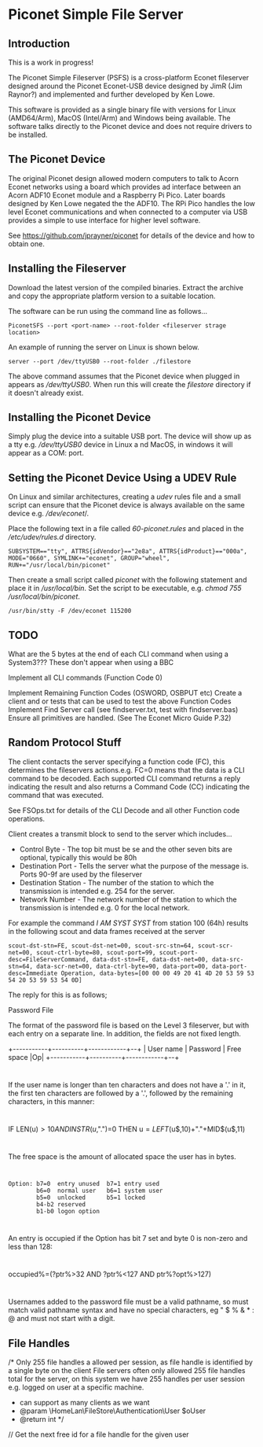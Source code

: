 # Piconet Simple File Server

## Introduction

This is a work in progress!

The Piconet Simple Fileserver (PSFS) is a cross-platform Econet fileserver designed around the Piconet Econet-USB device 
designed by JimR (Jim Raynor?) and implemented and further developed by Ken Lowe. 

This software is provided as a single binary file with versions for Linux (AMD64/Arm), MacOS (Intel/Arm) and Windows 
being available. The software talks directly to the Piconet device and does not require drivers to be installed.

## The Piconet Device

The original Piconet design allowed modern computers to talk to Acorn Econet networks using a board which provides ad
interface between an Acorn ADF10 Econet module and a Raspberry Pi Pico. Later boards designed by Ken Lowe negated the 
the ADF10. The RPi Pico handles the low level Econet communications and when connected to a computer via USB provides a
simple to use interface for higher level software.

See https://github.com/jprayner/piconet for details of the device and how to obtain one.

## Installing the Fileserver

Download the latest version of the compiled binaries. Extract the archive and copy the appropriate platform version
to a suitable location.

The software can be run using the command line as follows...

    PiconetSFS --port <port-name> --root-folder <fileserver strage location>

An example of running the server on Linux is shown below.

    server --port /dev/ttyUSB0 --root-folder ./filestore

The above command assumes that the Piconet device when plugged in appears as _/dev/ttyUSB0_. When run this will create 
the _filestore_ directory if it doesn't already exist.

## Installing the Piconet Device

Simply plug the device into a suitable USB port. The device will show up as a tty e.g. _/dev/ttyUSB0_ device in Linux a
nd MacOS, in windows it will appear as a COM: port.

## Setting the Piconet Device Using a UDEV Rule

On Linux and similar architectures, creating a _udev_ rules file and a small script can ensure that the Piconet device 
is always available on the same device e.g. _/dev/econet_/.

Place the following text in a file called _60-piconet.rules_ and placed in the _/etc/udev/rules.d_ directory.  

    SUBSYSTEM=="tty", ATTRS{idVendor}=="2e8a", ATTRS{idProduct}=="000a", MODE="0660", SYMLINK+="econet", GROUP="wheel", RUN+="/usr/local/bin/piconet"

Then create a small script called _piconet_ with the following statement and place it in _/usr/local/bin_. 
Set the script to be executable, e.g. _chmod 755 /usr/local/bin/piconet_.

    /usr/bin/stty -F /dev/econet 115200




## TODO

What are the 5 bytes at the end of each CLI command when using a System3??? These don't appear when using a BBC


Implement all CLI commands (Function Code 0)

Implement Remaining Function Codes (OSWORD, OSBPUT etc)
Create a client and or tests that can be used to test the above Function Codes
Implement Find Server call (see findserver.txt, test with findserver.bas)
Ensure all primitives are handled. (See The Econet Micro Guide P.32)


## Random Protocol Stuff

The client contacts the server specifying a function code (FC), this determines the fileservers actions.e.g. 
FC=0 means that the data is a CLI command to be decoded. Each supported CLI command returns a reply indicating
the result and also returns a Command Code (CC) indicating the command that was executed.

See FSOps.txt for details of the CLI Decode and all other Function code operations.

Client creates a transmit block to send to the server which includes...

* Control Byte - The top bit must be se and the other seven bits are optional, typically this would be 80h
* Destination Port - Tells the server what the purpose of the message is. Ports 90-9f are used by the fileserver
* Destination Station - The number of the station to which the transmission is intended e.g. 254 for the server.
* Network Number - The network number of the station to which the transmission is intended e.g. 0 for the local network.

For example the command _I AM SYST SYST_  from station 100 (64h) results in the following scout and data frames received at the server

    scout-dst-stn=FE, scout-dst-net=00, scout-src-stn=64, scout-scr-net=00, scout-ctrl-byte=80, scout-port=99, scout-port-desc=FileServerCommand, data-dst-stn=FE, data-dst-net=00, data-src-stn=64, data-scr-net=00, data-ctrl-byte=90, data-port=00, data-port-desc=Immediate Operation, data-bytes=[00 00 00 49 20 41 4D 20 53 59 53 54 20 53 59 53 54 0D]

The reply for this is as follows;


 Password File

The format of the password file is based on the Level 3 fileserver,
but with each entry on a separate line. In addition, the fields are
not fixed length.

+-----------+----------+------------+--+
| User name | Password | Free space |Op|
+-----------+----------+------------+--+
#
If the user name is longer than ten characters and does not have a '.' in
it, the first ten characters are followed by a '.', followed by the
remaining characters, in this manner:
#
   IF LEN(u$)>10 AND INSTR(u$,".")=0 THEN u$=LEFT$(u$,10)+"."+MID$(u$,11)
#
The free space is the amount of allocated space the user has in bytes.
#
    Option: b7=0  entry unused  b7=1 entry used
            b6=0  normal user   b6=1 system user
            b5=0  unlocked      b5=1 locked
            b4-b2 reserved
            b1-b0 logon option
#
An entry is occupied if the Option has bit 7 set and byte 0 is non-zero and
less than 128:
#
   occupied%=(?ptr%>32 AND ?ptr%<127 AND ptr%?opt%>127)
#
Usernames added to the password file must be a valid pathname, so must match
valid pathname syntax and have no special characters, eg " $ % & * : @ and
must not start with a digit.

## File Handles

/*
Only 255 file handles a allowed per session, as file handle is identified by a single byte on the client
File servers often only allowed 255 file handles total for the server, on this system we have 255 handles
per user session e.g. logged on user at a specific machine.

* can support as many clients as we want
* @param \HomeLan\FileStore\Authentication\User $oUser
* @return int
  */

// Get the next free id for a file handle for the given user
